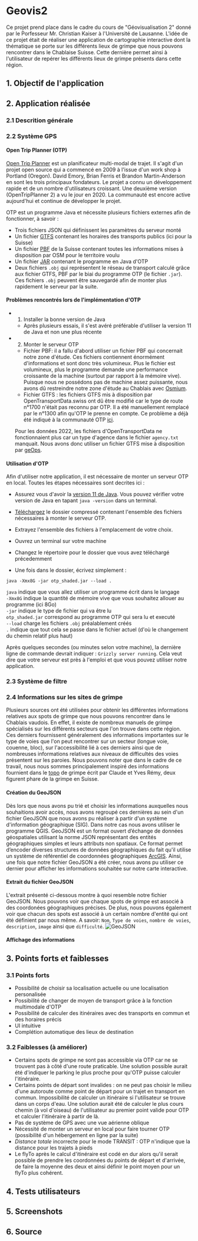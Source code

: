 
# Geovis2

Ce projet prend place dans le cadre du cours de "Géovisualisation 2" donné par le Porfesseur Mr.  Christian Kaiser à l'Université de Lausanne. L'idée de ce projet était de réaliser une application de cartographie interactive dont la thématique se porte sur les différents lieux de grimpe que nous pouvons rencontrer dans le Chablaise Suisse. Cette dernière permet ainsi à l'utilisateur de repérer les différents lieux de grimpe présents dans cette région.

## 1. Objectif de l'application



## 2. Application réalisée

### 2.1 Descrition générale

### 2.2 Système GPS

#### Open Trip Planner (OTP)

[Open Trip Planner](http://docs.opentripplanner.org/en/latest/) est un planificateur multi-modal de trajet. Il s'agit d'un projet open source qui a commencé en 2009 à l'issue d'un work shop à Portland (Oregon). David Emory, Brian Ferris et Brandon Martin-Anderson en sont les trois principaux fondateurs. Le projet a connu un développement rapide et de un nombre d'utilisateurs croissant. Une deuxième version (OpenTripPlanner 2) a vu le jour en 2020. La communauté est encore active aujourd'hui et continue de développer le projet.

OTP est un programme Java et nécessite plusieurs fichiers externes afin de fonctionner, à savoir :
* Trois fichiers JSON qui définissent les paramètres du serveur monté
* Un fichier [GTFS](https://opentransportdata.swiss/fr/cookbook/gtfs/) contenant les horaires des transports publics (ici pour la Suisse)
* Un fichier [PBF](https://download.geofabrik.de/europe/switzerland.html) de la Suisse contenant toutes les informations mises à disposition par OSM pour le territoire voulu
* Un fichier [JAR](https://repo1.maven.org/maven2/org/opentripplanner/otp/2.0.0/) contenant le programme en Java d'OTP
* Deux fichiers `.obj` qui représentent le réseau de transport calculé grâce aux fichier GTFS, PBF par le biai du programme OTP (le fichier `.jar`). Ces fichiers `.obj` peuvent être sauvegardé afin de monter plus rapidement le serveur par la suite.

#### Problèmes rencontrés lors de l'implémentation d'OTP

* 1. Installer la bonne version de Java
    * Après plusieurs essais, il s'est avéré préférable d'utiliser la version 11 de Java et non une plus récente

* 2. Monter le serveur OTP
    * Fichier PBF: il a fallu d'abord utiliser un fichier PBF qui concernait notre zone d'étude. Ces fichiers contiennent énormément d'informations et sont donc très volumineux. Plus le fichier est volumineux, plus le programme demande une performance croissante de la machine (surtout par rapport à la mémoire vive). Puisque nous ne possédons pas de machine assez puissante, nous avons dû restreindre notre zone d'étude au Chablais avec [Osmium](https://osmcode.org/osmium-tool/manual.html#creating-geographic-extracts).
    * Fichier GTFS : les fichiers GTFS mis à disposition par OpenTransportData.swiss ont dû être modifié car le type de route n°1700 n'était pas reconnu par OTP. Il a été manuellement remplacé par le n°1300 afin qu'OTP le prenne en compte. Ce problème a déjà été indiqué à la communauté OTP [ici](https://github.com/opentripplanner/OpenTripPlanner/issues/2654).

    Pour les données 2022, les fichiers d'OpenTransportData ne fonctionnaient plus car un type d'agence dans le fichier `agency.txt` manquait. Nous avons donc utiliser un fichier GTFS mise à disposition par [geOps](https://gtfs.geops.ch/).

#### Utilisation d'OTP

Afin d'utiliser notre application, il est nécessaire de monter un serveur OTP en local. Toutes les étapes nécessaires sont decrites ici :

* Assurez vous d'avoir la [version 11 de Java](https://www.oracle.com/java/technologies/javase/jdk11-archive-downloads.html). Vous pouvez vérifier votre version de Java en tapant `java -version` dans un terminal.

* [Téléchargez](https://drive.google.com/drive/folders/1F7Za8H5Ypwcle5aLj8_TLj5-Om-KLPgT?usp=sharing) le dossier compressé contenant l'ensemble des fichiers nécessaires à monter le serveur OTP.

* Extrayez l'ensemble des fichiers à l'emplacement de votre choix.

* Ouvrez un terminal sur votre machine

* Changez le répertoire pour le dossier que vous avez téléchargé précedemment

* Une fois dans le dossier, écrivez simplement :

`java -Xmx8G -jar otp_shaded.jar --load .`

`java` indique que vous allez utiliser un programme écrit dans le langage\
`-Xmx8G` indique la quantité de mémoire vive que vous souhaitez allouer au programme (ici 8Go)\
`-jar` indique le type de fichier qui va être lu\
`otp_shaded.jar` correspond au programme OTP qui sera lu et executé\
`--load` charge les fichiers `.obj` préalablement créés\
`.` indique que tout cela se passe dans le fichier actuel (d'où le changement du chemin relatif plus haut)

Après quelques secondes (ou minutes selon votre machine), la dernière ligne de commande devrait indiquer : `Grizzly server running`. Cela veut dire que votre serveur est près à l'emploi et que vous pouvez utiliser notre application.

### 2.3 Système de filtre




### 2.4 Informations sur les sites de grimpe

Plusieurs sources ont été utilisées pour obtenir les différentes informations relatives aux spots de grimpe que nous pouvons rencontrer dans le Chablais vaudois. En effet, il existe de nombreux manuels de grimpe spécialisés sur les différents secteurs que l'on trouve dans cette région. Ces derniers fournissent généralement des informations importantes sur le type de voies que l'on peut rencontrer sur un secteur (longue voie, couenne, bloc), sur l'accessibilité lié à ces derniers ainsi que de nombreuses informations relatives aux niveaux de difficultés des voies présentent sur les paroies. Nous pouvons noter que dans le cadre de ce travail, nous nous sommes principalement inspiré des informations fournient dans le [topo](https://sportescalade.com/topo/) de grimpe écrit par Claude et Yves Rémy, deux figurent phare de la grimpe en Suisse.

#### Création du GeoJSON
Dès lors que nous avons pu trié et choisir les informations auxquelles nous souhaitions avoir accès, nous avons regroupé ces dernières au sein d'un fichier GeoJSON que nous avons pu réaliser à partir d'un système d'information géographique (SIG). Dans notre cas nous avons utiliser le programme QGIS. GeoJSON est un format ouvert d’échange de données géospatiales utilisant la norme JSON représentant des entités géographiques simples et leurs attributs non spatiaux. Ce format permet d’encoder diverses structures de données géographiques du fait qu'il utilise un système de référentiel de coordonnées géographiques [ArcGIS](https://doc.arcgis.com/fr/arcgis-online/reference/geojson.htm). Ainsi, une fois que notre fichier GeoJSON a été créer, nous avons pu utiliser ce dernier pour afficher les informations souhaitée sur notre carte interactive.

#### Extrait du fichier GeoJSON
L'extrait présenté ci-dessous montre à quoi resemble notre fichier GeoJSON. Nous pouvons voir que chaque spots de grimpe est associé à des coordonées géographiques précises. De plus, nous pouvons également voir que chacun des spots est associé à un certain nombre d'entité qui ont été définient par nous même. A savoir: `Nom`, `Type de voies`, `nombre de voies`, `description`, `image` ainsi que `difficulté`.
![GeoJSON](https://user-images.githubusercontent.com/81638170/150301406-d27a0cc1-783c-481a-9167-3bba693392d4.png)

#### Affichage des informations


## 3. Points forts et faiblesses

### 3.1 Points forts

* Possibilité de choisir sa localisation actuelle ou une localisation personalisée
* Possibilité de changer de moyen de transport grâce à la fonction multimodale d'OTP
* Possibilité de calculer des itinéraires avec des transports en commun et des horaires précis
* UI intuitive
* Complétion automatique des lieux de destination


### 3.2 Faiblesses (à améliorer)

* Certains spots de grimpe ne sont pas accessible via OTP car ne se trouvent pas à côté d'une route praticable. Une solution possible aurait été d'indiquer le parking le plus proche pour qu'OTP puisse calculer l'itinéraire.
* Certains points de départ sont invalides : on ne peut pas choisir le milieu d'une autoroute comme point de départ pour un trajet en transport en commun. Impossibilité de calculer un itinéraire si l'utilisateur se trouve dans un corps d'eau. Une solution aurait été de calculer le plus cours chemin (à vol d'oiseau) de l'utilisateur au premier point valide pour OTP et calculer l'itinéraire à partir de là.
* Pas de système de GPS avec une vue aérienne oblique
* Nécessité de monter un serveur en local pour faire tourner OTP (possibilité d'un hébergement en ligne par la suite)
* *Distance totale* incorrecte pour le mode TRANSIT : OTP n'indique que la distance pour les trajets à pieds
* Le flyTo après le calcul d'itinéraire est codé en dur alors qu'il serait possible de prendre les coordonnées du points de départ et d'arrivée, de faire la moyenne des deux et ainsi définir le point moyen pour un flyTo plus cohérent.

## 4. Tests utilisateurs

## 5. Screenshots

## 6. Source




